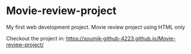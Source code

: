 # Movie-review-project
My first web development project. Movie review project using HTML only

Checkout the project in: https://soumik-github-4223.github.io/Movie-review-project/
